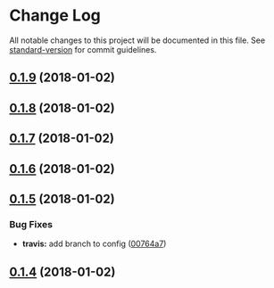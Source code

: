 # Change Log

All notable changes to this project will be documented in this file. See [standard-version](https://github.com/conventional-changelog/standard-version) for commit guidelines.

<a name="0.1.9"></a>
## [0.1.9](https://github.com/eustatos/bitrix24-verify-sign/compare/v0.1.8...v0.1.9) (2018-01-02)



<a name="0.1.8"></a>
## [0.1.8](https://github.com/eustatos/bitrix24-verify-sign/compare/v0.1.7...v0.1.8) (2018-01-02)



<a name="0.1.7"></a>
## [0.1.7](https://github.com/eustatos/bitrix24-verify-sign/compare/v0.1.6...v0.1.7) (2018-01-02)



<a name="0.1.6"></a>
## [0.1.6](https://github.com/eustatos/bitrix24-verify-sign/compare/v0.1.5...v0.1.6) (2018-01-02)



<a name="0.1.5"></a>
## [0.1.5](https://github.com/eustatos/bitrix24-verify-sign/compare/v0.1.3...v0.1.5) (2018-01-02)


### Bug Fixes

* **travis:** add branch to config ([00764a7](https://github.com/eustatos/bitrix24-verify-sign/commit/00764a7))



<a name="0.1.4"></a>
## [0.1.4](https://github.com/eustatos/bitrix24-verify-sign/compare/v0.1.5...v0.1.4) (2018-01-02)
